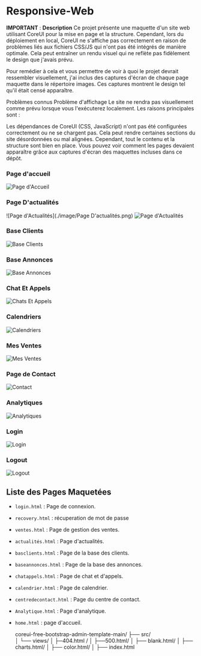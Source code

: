 # Responsive-Web
**IMPORTANT** : 
**Description** 
Ce projet présente une maquette d'un site web utilisant CoreUI pour la mise en page et la structure. Cependant, lors du déploiement en local, CoreUI ne s'affiche pas correctement en raison de problèmes liés aux fichiers CSS/JS qui n'ont pas été intégrés de manière optimale. Cela peut entraîner un rendu visuel qui ne reflète pas fidèlement le design que j'avais prévu.

Pour remédier à cela et vous permettre de voir à quoi le projet devrait ressembler visuellement, j'ai inclus des captures d'écran de chaque page maquette dans le répertoire images. Ces captures montrent le design tel qu'il était censé apparaître.

Problèmes connus
Problème d'affichage
Le site ne rendra pas visuellement comme prévu lorsque vous l'exécuterez localement. Les raisons principales sont :

Les dépendances de CoreUI (CSS, JavaScript) n'ont pas été configurées correctement ou ne se chargent pas.
Cela peut rendre certaines sections du site désordonnées ou mal alignées.
Cependant, tout le contenu et la structure sont bien en place. Vous pouvez voir comment les pages devaient apparaître grâce aux captures d'écran des maquettes incluses dans ce dépôt.
### Page d'accueil
![Page d'Accueil](./image/Page%20D'accueil.png)
### Page D'actualités
![Page d'Actualités](./image/Page D'actualités.png)
![Page d'Actualités](./image/Page%20D'actualités.png)
### Base Clients
![Base Clients](./image/Base%20Clients.png)
### Base Annonces
![Base Annonces](./image/Base%20Annonces.png)
### Chat Et Appels
![Chats Et Appels](./image/Chats%20Et%20Appels.png)
### Calendriers
![Calendriers](./image/Calendriers.png)
### Mes Ventes
![Mes Ventes](./image/Mes%20Ventes.png)
### Page de Contact
![Contact](./image/Contact.png)
### Analytiques
![Analytiques](./image/Analytiques.png)
### Login
![Login](./image/Login.png)
### Logout
![Logout](./image/Logout.png)




## Liste des Pages Maquetées

- `login.html` : Page de connexion.
- `recovery.html` : récuperation de mot de passe
- `ventes.html` : Page de gestion des ventes.
- `actualités.html` : Page d'actualités.
- `basclients.html` : Page de la base des clients.
- `baseannonces.html` : Page de la base des annonces.
- `chatappels.html` : Page de chat et d'appels.
- `calendrier.html` : Page de calendrier.
- `centredecontact.html` : Page du centre de contact.
- `Analytique.html` : Page d'analytique.
- `home.html` : page d'accueil.

  coreui-free-bootstrap-admin-template-main/
├── src/  
│   └── views/
│       ├─404.html /
│       ├──500.html/
│       ├── blank.html/
│       ├── charts.html/
│       ├── color.html/
│       ├── index.html
